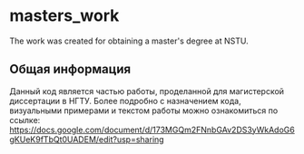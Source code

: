 # masters_work
The work was created for obtaining a master's degree at NSTU.

## Общая информация
Данный код является частью работы, проделанной для магистерской диссертации в НГТУ. Более подробно с назначением кода, визуальными примерами и текстом работы можно ознакомиться по ссылке: https://docs.google.com/document/d/173MGQm2FNnbGAv2DS3yWkAdoG6gKUeK9fTbQt0UADEM/edit?usp=sharing
